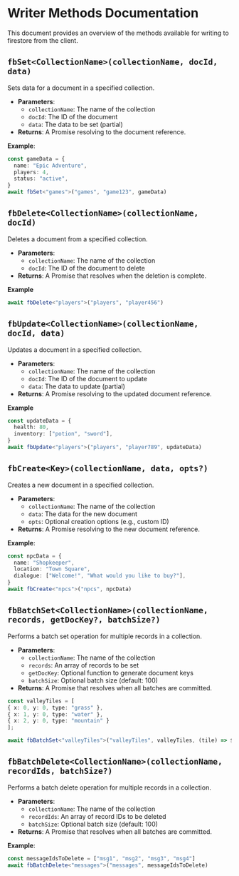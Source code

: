 # Writer Methods Documentation

This document provides an overview of the methods available for writing to firestore from the client.

## `fbSet<CollectionName>(collectionName, docId, data)`

Sets data for a document in a specified collection.

- **Parameters**:
  - `collectionName`: The name of the collection
  - `docId`: The ID of the document
  - `data`: The data to be set (partial)
- **Returns**: A Promise resolving to the document reference.

**Example**:

```typescript
const gameData = {
  name: "Epic Adventure",
  players: 4,
  status: "active",
}
await fbSet<"games">("games", "game123", gameData)
```

## `fbDelete<CollectionName>(collectionName, docId)`

Deletes a document from a specified collection.

- **Parameters**:
  - `collectionName`: The name of the collection
  - `docId`: The ID of the document to delete
- **Returns**: A Promise that resolves when the deletion is complete.

**Example**

```typescript
await fbDelete<"players">("players", "player456")
```

## `fbUpdate<CollectionName>(collectionName, docId, data)`

Updates a document in a specified collection.

- **Parameters**:
  - `collectionName`: The name of the collection
  - `docId`: The ID of the document to update
  - `data`: The data to update (partial)
- **Returns**: A Promise resolving to the updated document reference.

**Example**

```typescript
const updateData = {
  health: 80,
  inventory: ["potion", "sword"],
}
await fbUpdate<"players">("players", "player789", updateData)
```

## `fbCreate<Key>(collectionName, data, opts?)`

Creates a new document in a specified collection.

- **Parameters**:
  - `collectionName`: The name of the collection
  - `data`: The data for the new document
  - `opts`: Optional creation options (e.g., custom ID)
- **Returns**: A Promise resolving to the new document reference.

**Example**:

```typescript
const npcData = {
  name: "Shopkeeper",
  location: "Town Square",
  dialogue: ["Welcome!", "What would you like to buy?"],
}
await fbCreate<"npcs">("npcs", npcData)
```

## `fbBatchSet<CollectionName>(collectionName, records, getDocKey?, batchSize?)`

Performs a batch set operation for multiple records in a collection.

- **Parameters**:
  - `collectionName`: The name of the collection
  - `records`: An array of records to be set
  - `getDocKey`: Optional function to generate document keys
  - `batchSize`: Optional batch size (default: 100)
- **Returns**: A Promise that resolves when all batches are committed.

```typescript
const valleyTiles = [
{ x: 0, y: 0, type: "grass" },
{ x: 1, y: 0, type: "water" },
{ x: 2, y: 0, type: "mountain" }
];

await fbBatchSet<"valleyTiles">("valleyTiles", valleyTiles, (tile) => ${tile.x}_${tile.y});
```

## `fbBatchDelete<CollectionName>(collectionName, recordIds, batchSize?)`

Performs a batch delete operation for multiple records in a collection.

- **Parameters**:
  - `collectionName`: The name of the collection
  - `recordIds`: An array of record IDs to be deleted
  - `batchSize`: Optional batch size (default: 100)
- **Returns**: A Promise that resolves when all batches are committed.

**Example**:

```typescript
const messageIdsToDelete = ["msg1", "msg2", "msg3", "msg4"]
await fbBatchDelete<"messages">("messages", messageIdsToDelete)
```

